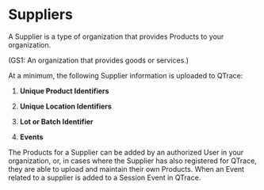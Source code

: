 # Suppliers

A Supplier is a type of organization that provides Products to your organization.

(GS1: An organization that provides goods or services.)

At a minimum, the following Supplier information is uploaded to QTrace:

1. **Unique Product Identifiers**

2. **Unique Location Identifiers**

3. **Lot or Batch Identifier**

4. **Events**

The Products for a Supplier can be added by an authorized User in your organization, or, in cases where the Supplier has also registered for QTrace, they are able to upload and maintain their own Products. When an Event related to a supplier is added to a Session Event in QTrace.
